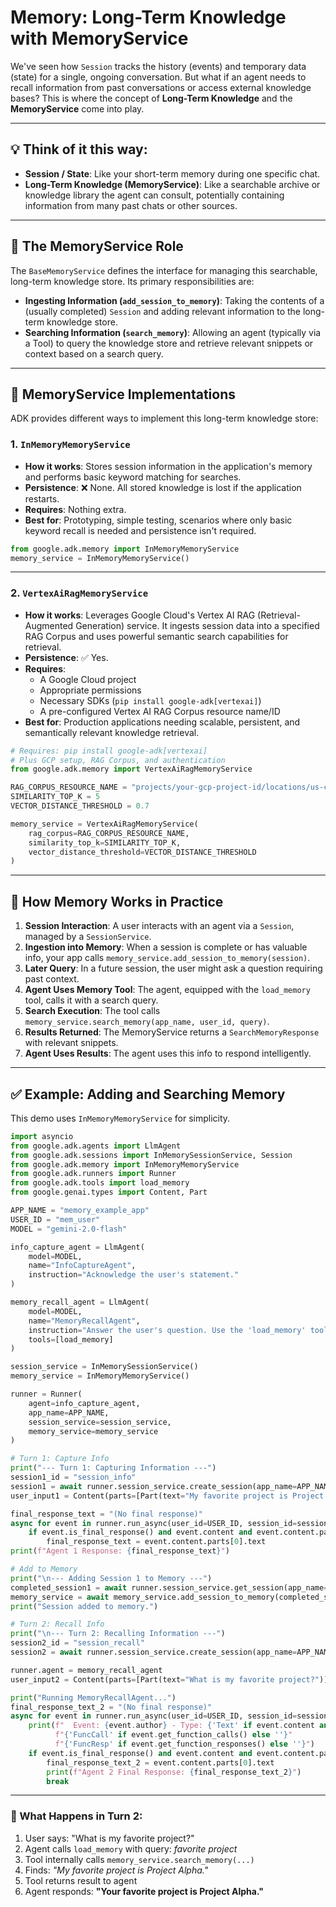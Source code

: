 # Memory: Long-Term Knowledge with MemoryService

We've seen how `Session` tracks the history (events) and temporary data (state) for a single, ongoing conversation. But what if an agent needs to recall information from past conversations or access external knowledge bases? This is where the concept of **Long-Term Knowledge** and the **MemoryService** come into play.

---

## 💡 Think of it this way:
- **Session / State**: Like your short-term memory during one specific chat.
- **Long-Term Knowledge (MemoryService)**: Like a searchable archive or knowledge library the agent can consult, potentially containing information from many past chats or other sources.

---

## 🧠 The MemoryService Role
The `BaseMemoryService` defines the interface for managing this searchable, long-term knowledge store. Its primary responsibilities are:

- **Ingesting Information (`add_session_to_memory`)**: Taking the contents of a (usually completed) `Session` and adding relevant information to the long-term knowledge store.
- **Searching Information (`search_memory`)**: Allowing an agent (typically via a Tool) to query the knowledge store and retrieve relevant snippets or context based on a search query.

---

## 🔧 MemoryService Implementations
ADK provides different ways to implement this long-term knowledge store:

### 1. `InMemoryMemoryService`
- **How it works**: Stores session information in the application's memory and performs basic keyword matching for searches.
- **Persistence**: ❌ None. All stored knowledge is lost if the application restarts.
- **Requires**: Nothing extra.
- **Best for**: Prototyping, simple testing, scenarios where only basic keyword recall is needed and persistence isn't required.

```python
from google.adk.memory import InMemoryMemoryService
memory_service = InMemoryMemoryService()
```

---

### 2. `VertexAiRagMemoryService`
- **How it works**: Leverages Google Cloud's Vertex AI RAG (Retrieval-Augmented Generation) service. It ingests session data into a specified RAG Corpus and uses powerful semantic search capabilities for retrieval.
- **Persistence**: ✅ Yes.
- **Requires**:
  - A Google Cloud project
  - Appropriate permissions
  - Necessary SDKs (`pip install google-adk[vertexai]`)
  - A pre-configured Vertex AI RAG Corpus resource name/ID
- **Best for**: Production applications needing scalable, persistent, and semantically relevant knowledge retrieval.

```python
# Requires: pip install google-adk[vertexai]
# Plus GCP setup, RAG Corpus, and authentication
from google.adk.memory import VertexAiRagMemoryService

RAG_CORPUS_RESOURCE_NAME = "projects/your-gcp-project-id/locations/us-central1/ragCorpora/your-corpus-id"
SIMILARITY_TOP_K = 5
VECTOR_DISTANCE_THRESHOLD = 0.7

memory_service = VertexAiRagMemoryService(
    rag_corpus=RAG_CORPUS_RESOURCE_NAME,
    similarity_top_k=SIMILARITY_TOP_K,
    vector_distance_threshold=VECTOR_DISTANCE_THRESHOLD
)
```

---

## 🔁 How Memory Works in Practice

1. **Session Interaction**: A user interacts with an agent via a `Session`, managed by a `SessionService`.
2. **Ingestion into Memory**: When a session is complete or has valuable info, your app calls `memory_service.add_session_to_memory(session)`.
3. **Later Query**: In a future session, the user might ask a question requiring past context.
4. **Agent Uses Memory Tool**: The agent, equipped with the `load_memory` tool, calls it with a search query.
5. **Search Execution**: The tool calls `memory_service.search_memory(app_name, user_id, query)`.
6. **Results Returned**: The MemoryService returns a `SearchMemoryResponse` with relevant snippets.
7. **Agent Uses Results**: The agent uses this info to respond intelligently.

---

## ✅ Example: Adding and Searching Memory
This demo uses `InMemoryMemoryService` for simplicity.

```python
import asyncio
from google.adk.agents import LlmAgent
from google.adk.sessions import InMemorySessionService, Session
from google.adk.memory import InMemoryMemoryService
from google.adk.runners import Runner
from google.adk.tools import load_memory
from google.genai.types import Content, Part

APP_NAME = "memory_example_app"
USER_ID = "mem_user"
MODEL = "gemini-2.0-flash"

info_capture_agent = LlmAgent(
    model=MODEL,
    name="InfoCaptureAgent",
    instruction="Acknowledge the user's statement."
)

memory_recall_agent = LlmAgent(
    model=MODEL,
    name="MemoryRecallAgent",
    instruction="Answer the user's question. Use the 'load_memory' tool if needed.",
    tools=[load_memory]
)

session_service = InMemorySessionService()
memory_service = InMemoryMemoryService()

runner = Runner(
    agent=info_capture_agent,
    app_name=APP_NAME,
    session_service=session_service,
    memory_service=memory_service
)

# Turn 1: Capture Info
print("--- Turn 1: Capturing Information ---")
session1_id = "session_info"
session1 = await runner.session_service.create_session(app_name=APP_NAME, user_id=USER_ID, session_id=session1_id)
user_input1 = Content(parts=[Part(text="My favorite project is Project Alpha.")], role="user")

final_response_text = "(No final response)"
async for event in runner.run_async(user_id=USER_ID, session_id=session1_id, new_message=user_input1):
    if event.is_final_response() and event.content and event.content.parts:
        final_response_text = event.content.parts[0].text
print(f"Agent 1 Response: {final_response_text}")

# Add to Memory
print("\n--- Adding Session 1 to Memory ---")
completed_session1 = await runner.session_service.get_session(app_name=APP_NAME, user_id=USER_ID, session_id=session1_id)
memory_service = await memory_service.add_session_to_memory(completed_session1)
print("Session added to memory.")

# Turn 2: Recall Info
print("\n--- Turn 2: Recalling Information ---")
session2_id = "session_recall"
session2 = await runner.session_service.create_session(app_name=APP_NAME, user_id=USER_ID, session_id=session2_id)

runner.agent = memory_recall_agent
user_input2 = Content(parts=[Part(text="What is my favorite project?")], role="user")

print("Running MemoryRecallAgent...")
final_response_text_2 = "(No final response)"
async for event in runner.run_async(user_id=USER_ID, session_id=session2_id, new_message=user_input2):
    print(f"  Event: {event.author} - Type: {'Text' if event.content and event.content.parts and event.content.parts[0].text else ''}"
          f"{'FuncCall' if event.get_function_calls() else ''}"
          f"{'FuncResp' if event.get_function_responses() else ''}")
    if event.is_final_response() and event.content and event.content.parts:
        final_response_text_2 = event.content.parts[0].text
        print(f"Agent 2 Final Response: {final_response_text_2}")
        break
```

---

### 🧪 What Happens in Turn 2:
1. User says: "What is my favorite project?"
2. Agent calls `load_memory` with query: *favorite project*
3. Tool internally calls `memory_service.search_memory(...)`
4. Finds: *"My favorite project is Project Alpha."*
5. Tool returns result to agent
6. Agent responds: **"Your favorite project is Project Alpha."**
